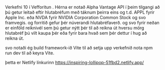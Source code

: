 Verkefni 10 í Vefforitun .
Hérna er notað Alpha Vantage API í þeim tilgangi að þú getur leitað eftir hlutabréfum með táknum þeirra eins og t.d. APPL fyrir Apple Inc. eða NVDA fyrir NVIDIA Corporation Common Stock og svo framvegis. og forritið gefur þér núverandi hlutabréfaverð. og svo fyrir neðan er einföld reiknivél sem þú getur nýtt þér til að reikna út hversu mörg hlutabréf þú vilt kaupa þér eða fyrir bara hvað sem þér dettur í hug að reikna út. 

svo notaði ég build framework-ið Vite til að setja upp verkefnið nota npm run dev til að keyra Vite. 


þetta er Netlify línkurinn https://inspiring-lollipop-51fbd2.netlify.app/
